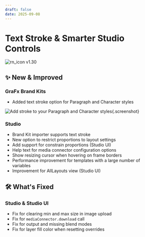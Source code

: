 ```yaml
---
draft: false
date: 2025-09-08
---
```


# Text Stroke & Smarter Studio Controls

![rn_icon](/assets/icon-GraFx-Studio.svg) <span class="version-label">v1.30</span>

## ✨ New & Improved

### GraFx Brand Kits
- Added text stroke option for Paragraph and Character styles

![Add stroke to your Paragraph and Character styles](/release-notes/releasenotesassets/bk-stroke.png){.screenshot}

### Studio

- Brand Kit importer supports text stroke
- New option to restrict proportions to layout settings
- Add support for constrain proportions (Studio UI)
- Help text for media connector configuration options
- Show resizing cursor when hovering on frame borders
- Performance improvement for templates with a large number of variables
- Improvement for AllLayouts view (Studio UI)

## 🛠️ What's Fixed

### Studio & Studio UI

- Fix for clearing min and max size in image upload
- Fix for `mediaConnector.download` call
- Fix for output and missing blend modes
- Fix for layer fill color when resetting overrides

